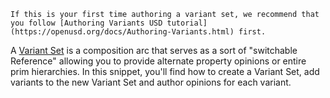 ```{note}
If this is your first time authoring a variant set, we recommend that you follow [Authoring Variants USD tutorial](https://openusd.org/docs/Authoring-Variants.html) first.
```

A [Variant Set](https://openusd.org/release/glossary.html#usdglossary-variantset) is a composition arc that serves as a sort of "switchable Reference" allowing you to provide alternate property opinions or entire prim hierarchies. In this snippet, you'll find how to create a Variant Set, add variants to the new Variant Set and author opinions for each variant.